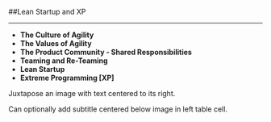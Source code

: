 <!-- .slide: data-background="resources/footer.svg" data-background-size="contain" data-background-position="bottom"  -->

##Lean Startup and XP
- - -
* **The Culture of Agility**
* **The Values of Agility** 
* **The Product Community - Shared Responsibilities**
* **Teaming and Re-Teaming**
* **Lean Startup**
* **Extreme Programming [XP]**

<aside class="notes">
  <p>
    Juxtapose an image with text centered to its right.
  </p>
  <p>
    Can optionally add subtitle centered below image in left table cell.
  </p>
</aside>
